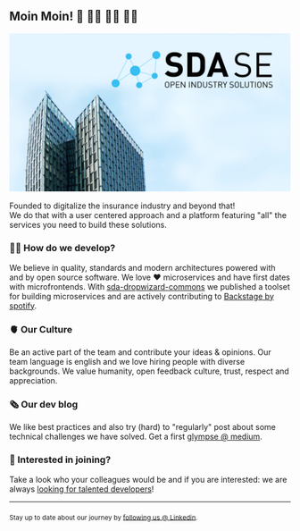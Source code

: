 ## Moin Moin! 👋 👋🏿 👋🏻 👋🏽

![Our SDA SE office](./img/Banner_sdase.jpg)

Founded to digitalize the insurance industry and beyond that!  
We do that with a user centered approach and a platform featuring "all" the services you need to build these solutions.



### 🧑‍💻 How do we develop?
We believe in quality, standards and modern architectures powered with and by open source software. We love 
❤️ microservices and have first dates with microfrontends. With [sda-dropwizard-commons](https://github.com/SDA-SE/sda-dropwizard-commons) we published a toolset for building microservices and are actively contributing to [Backstage by spotify](https://github.com/backstage/backstage).  

### 🫀 Our Culture
Be an active part of the team and contribute your ideas & opinions. Our team language is english and we love hiring people with diverse backgrounds.
We value humanity, open feedback culture, trust, respect and appreciation.   

### 🗞️ Our dev blog
We like best practices and also try (hard) to "regularly" post about some technical challenges we have solved. Get a first [glympse @ medium](https://medium.com/sda-se).  

### 👔 Interested in joining? 
Take a look who your colleagues would be and if you are interested: we are always [looking for talented developers](https://myfuture.sda.se/en/)!  

---
<sub> Stay up to date about our journey by [following us @ Linkedin](https://www.linkedin.com/company/sdase/).</sub>